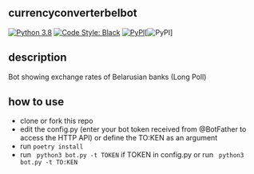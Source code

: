 ## currencyconverterbelbot

[![Python 3.8](https://img.shields.io/badge/python-3.8-blue.svg)](https://www.python.org/downloads/release/python-3810/) [![Code Style: Black](https://img.shields.io/badge/code%20style-black-000000.svg)](https://github.com/psf/black) [![PyPI](https://img.shields.io/pypi/v/currencyconverterbelbot)](https://pypi.org/project/currencyconverterbelbot/)[![PyPI](https://img.shields.io/rt1e/currencyconverterbelbot?style=plastic)]


## description
Bot showing exchange rates of Belarusian banks (Long Poll)

## how to use

- clone or fork this repo
- edit the config.py (enter your bot token received from @BotFather to access the HTTP API) or define the TO:KEN as an argument
- run ```poetry install```
- run ``` python3 bot.py -t TOKEN``` if TOKEN in config.py or run ``` python3 bot.py -t TO:KEN```